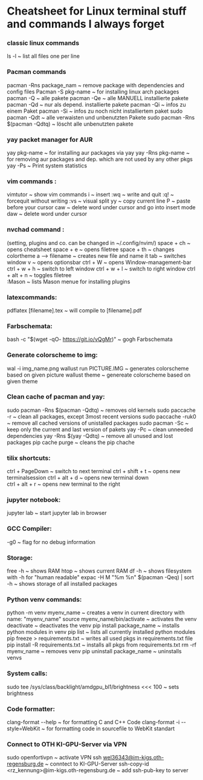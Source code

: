 # Cheatsheet for Linux terminal stuff and commands I always forget

### classic linux commands
ls -l ~ list all files one per line

### Pacman commands 
pacman -Rns package_nam ~ remove package with dependencies and config files 
Pacman -S pkg-name ~ for installing linux arch packages
pacman -Q   ~ alle pakete
pacman -Qe  ~ alle MANUELL installierte pakete
pacman -Qd  ~ nur als depend. installierte pakete
pacman -Qi  ~ infos zu einem Paket
pacman -Si  ~ infos zu noch nicht installiertem paket
sudo pacman -Qdt    ~ alle verwaisten und unbenutzten Pakete
sudo pacman -Rns $(pacman -Qdtq)    ~ löscht alle unbenutzten pakete

### yay packet manager for AUR
yay pkg-name ~ for installing aur packages via yay
yay -Rns pkg-name ~ for removing aur packages and dep. which are not used by any other pkgs
yay -Ps ~ Print system statistics

### vim commands :
vimtutor ~ show vim commands
i ~ insert
:wq ~ write and quit
:q! ~ forcequit without writing
:vs ~ visual split
yy ~ copy current line
P ~ paste before your cursor
caw ~ delete word under cursor and go into insert mode 
daw ~ delete word under cursor

### nvchad command : 
(setting, plugins and co. can be changed in ~/.config/nvim/)
space + ch  ~ opens cheatsheet
space + e   ~ opens filetree
space + th  ~ changes colortheme
a  --> filename    ~ creates new file and name it 
tab     ~ switches window
v   ~ opens optionsbar
ctrl + W    ~ opens Window-management-bar
ctrl + w + h    ~ switch to left window
ctrl + w + l    ~ switch to right window
ctrl + alt + n  ~ toggles filetree  
:Mason          ~ lists Mason menue for installing plugins

### latexcommands:
pdflatex [filename].tex     ~ will compile to [filename].pdf

### Farbschemata: 
bash -c  "$(wget -qO- https://git.io/vQgMr)"  ~ gogh Farbschemata

### Generate colorscheme to img:
wal -i img_name.png
wallust run PICTURE.IMG     ~ generates colorscheme based on given picture 
wallust theme <Themename>   ~ genereate colorscheme based on given theme

### Clean cache of pacman and yay:
sudo pacman -Rns $(pacman -Qdtq)    ~ removes old kernels
sudo paccache -r  ~ clean all packages, except 3most recent versions
sudo paccache -ruk0  ~ remove all cached versions of unistalled packages
sudo pacman -Sc  ~ keep only the current and last version of pakets
yay -Pc  ~ clean unneeded dependencies
yay -Rns $(yay -Qdtq)   ~ remove all unused and lost packages
pip cache purge         ~ cleans the pip chache


### tilix shortcuts:
ctrl + PageDown ~ switch to next terminal
ctrl + shift + t    ~ opens new terminalsession
ctrl + alt + d      ~ opens new terminal down  
ctrl + alt + r      ~ opens new terminal to the right

### jupyter notebook:
jupyter lab ~ start jupyter lab in browser

### GCC Compiler:
-g0         ~ flag for no debug information

### Storage:
free -h     ~ shows RAM
htop        ~ shows current RAM
df -h       ~ shows filesystem with -h for "human readable"
expac -H M "%m %n" $(pacman -Qeq) | sort -h     ~ shows storage of all installed packages

### Python venv commands: 
python -m venv myenv_name         ~ creates a venv in current directory with name: "myenv_name"
source myenv_name/bin/activate    ~ activates the venv
deactivate                        ~ deactivates the venv
pip install package_name          ~ installs python modules in venv
pip list                          ~ lists all currently installed python modules
pip freeze > requirements.txt     ~ writes all used pkgs in requirements.txt file
pip install -R requirements.txt   ~ installs all pkgs from requirements.txt 
rm -rf myenv_name                 ~ removes venv
pip uninstall package_name        ~ uninstalls venvs

### System calls:
sudo tee /sys/class/backlight/amdgpu_bl1/brightness <<< 100     ~ sets brightness

### Code formatter:
clang-format --help                 ~ for formatting C and C++ Code
clang-format -i --style=WebKit      ~ for formatting code in sourcefile to WebKit standart

### Connect to OTH KI-GPU-Server via VPN
sudo openfortivpn                           ~ activate VPN
ssh wel36343@im-kigs.oth-regensburg.de      ~ conntect to KI-GPU-Server
ssh-copy-id <rz_kennung>@im-kigs.oth-regensburg.de      ~ add ssh-pub-key to server
